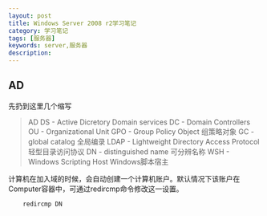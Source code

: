 ```yaml
---
layout: post
title: Windows Server 2008 r2学习笔记
category: 学习笔记
tags: [服务器]
keywords: server,服务器
description: 
---
```


## AD

先扔到这里几个缩写

>AD DS - Active Dicretory Domain services
>DC - Domain Controllers
>OU -  Organizational Unit 
>GPO - Group Policy Object 组策略对象
>GC - global catalog 全局编录
>LDAP - Lightweight Directory Access Protocol 轻型目录访问协议
>DN - distinguished name 可分辨名称
>WSH - Windows Scripting Host Windows脚本宿主
>


计算机在加入域的时候，会自动创建一个计算机账户。默认情况下该账户在Computer容器中，可通过redircmp命令修改这一设置。

		redircmp DN

